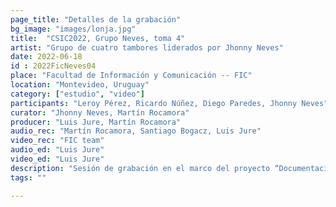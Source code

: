 ```yaml
---
page_title: "Detalles de la grabación"
bg_image: "images/lonja.jpg"
title:  "CSIC2022, Grupo Neves, toma 4"  
artist: "Grupo de cuatro tambores liderados por Jhonny Neves"  
date: 2022-06-18
id : 2022FicNeves04
place: "Facultad de Información y Comunicación -- FIC"  
location: "Montevideo, Uruguay"  
category: ["estudio", "video"]
participants: "Leroy Pérez, Ricardo Núñez, Diego Paredes, Jhonny Neves"  
curator: "Jhonny Neves, Martín Rocamora"  
producer: "Luis Jure, Martín Rocamora"  
audio_rec: "Martín Rocamora, Santiago Bogacz, Luis Jure"  
video_rec: "FIC team"  
audio_ed: "Luis Jure"  
video_ed: "Luis Jure"  
description: "Sesión de grabación en el marco del proyecto “Documentacion y análisis del candombe uruguayo”, financiado por la CSIC, agencia de investigación de la Universidad de la República. La sesión se realizó en colaboración con la FIC."  
tags: ""  

---
```

